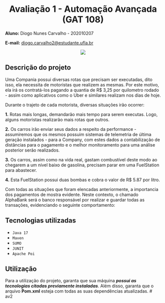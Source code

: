 <h1 align="center"> Avaliação 1 - Automação Avançada (GAT 108) </h1>


**Aluno:** Diogo Nunes Carvalho - 202010207

**E-mail:** diogo.carvalho2@estudante.ufla.br

<p align="center">
  <img src="https://github.com/diogonunescarv/Aut-Avancada/assets/74015980/d2d0c840-5dd8-42fd-9d27-88fc3d07aa66)" />
</p>

## Descrição do projeto

Uma Compania possui diversas rotas que precisam ser executadas, dito isso, ela necessita de motoristas que realizem as mesmas. Por este motivo, ela irá os contratá-los pagando a quantia de R$ 3,25 por quilometro rodado - assim como aplicativos como o Uber e similares realizam nos dias de hoje. 

Durante o trajeto de cada motorista, diversas situações irão ocorrer:

  **1.** Rotas mais longas, demandarão mais tempo para serem executas. Logo, alguns motoristas realizarão mais rotas que outros.
  
  **2.** Os carros irão enviar seus dados a respeito da performance - assumiremos que os mesmos possuim sistemas de telemetria de última geração instalados - para a Company, com estes dados a contabilização de distâncias para o  pagamento e o melhor monitoramento para uma análise posterior serão realizados.
  
  **3.** Os carros, assim como na vida real, gastam combustível deste modo ao chegarem a um nível baixo de gasolina, precisam parar em uma FuelStation para abastecer.
  
  **4.** Esta FuelStation possui duas bombas e cobra o valor de R$ 5.87 por litro.

Com todas as situações que foram elencadas anteriormente, a importancia dos pagamentos de mostra evidente. Neste contexto, o chamado AlphaBank será o banco responsável por realizar e guardar todas as transações, evidenciando o seguinte comportamento:

## Tecnologias utilizadas

- ``Java 17``
- ``Maven``
- ``SUMO``
- ``JUNIT``
- ``Apache Poi``

## Utilização

Para a utilização do projeto, garanta que sua máquina ___possui as tecnologias citadas previamente instaladas___. Além disso, garanta que o arquivo **Pom.xml** esteja com todas as suas dependências atualizadas.
#   a v 2  
 